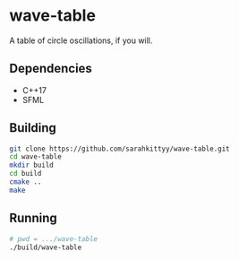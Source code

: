 # wave-table

A table of circle oscillations, if you will.

## Dependencies

* C++17
* SFML

## Building

```bash
git clone https://github.com/sarahkittyy/wave-table.git
cd wave-table
mkdir build
cd build
cmake ..
make
```

## Running

```bash
# pwd = .../wave-table
./build/wave-table
```